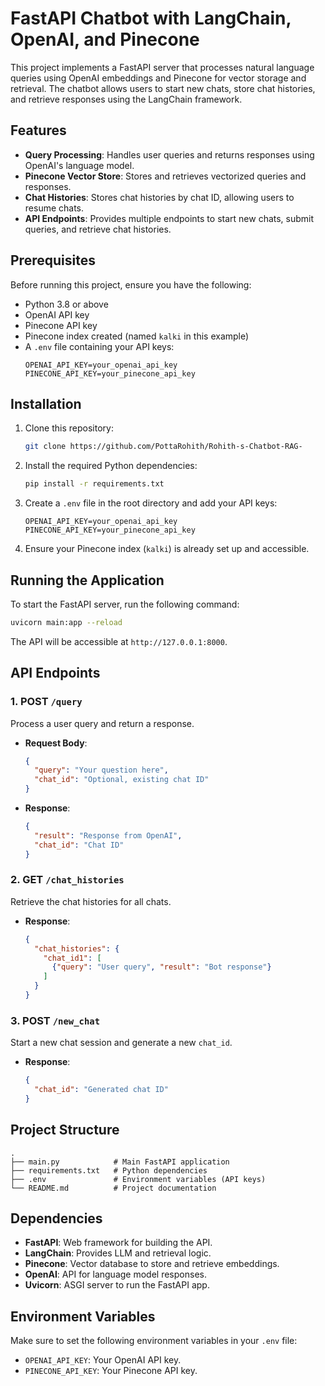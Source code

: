 
# FastAPI Chatbot with LangChain, OpenAI, and Pinecone

This project implements a FastAPI server that processes natural language queries using OpenAI embeddings and Pinecone for vector storage and retrieval. The chatbot allows users to start new chats, store chat histories, and retrieve responses using the LangChain framework.

## Features
- **Query Processing**: Handles user queries and returns responses using OpenAI's language model.
- **Pinecone Vector Store**: Stores and retrieves vectorized queries and responses.
- **Chat Histories**: Stores chat histories by chat ID, allowing users to resume chats.
- **API Endpoints**: Provides multiple endpoints to start new chats, submit queries, and retrieve chat histories.

## Prerequisites
Before running this project, ensure you have the following:
- Python 3.8 or above
- OpenAI API key
- Pinecone API key
- Pinecone index created (named `kalki` in this example)
- A `.env` file containing your API keys:
  ```
  OPENAI_API_KEY=your_openai_api_key
  PINECONE_API_KEY=your_pinecone_api_key
  ```

## Installation

1. Clone this repository:
   ```bash
   git clone https://github.com/PottaRohith/Rohith-s-Chatbot-RAG-
   ```

2. Install the required Python dependencies:
   ```bash
   pip install -r requirements.txt
   ```

3. Create a `.env` file in the root directory and add your API keys:
   ```
   OPENAI_API_KEY=your_openai_api_key
   PINECONE_API_KEY=your_pinecone_api_key
   ```

4. Ensure your Pinecone index (`kalki`) is already set up and accessible.

## Running the Application

To start the FastAPI server, run the following command:
```bash
uvicorn main:app --reload
```

The API will be accessible at `http://127.0.0.1:8000`.

## API Endpoints

### 1. POST `/query`
Process a user query and return a response.
- **Request Body**:
  ```json
  {
    "query": "Your question here",
    "chat_id": "Optional, existing chat ID"
  }
  ```
- **Response**:
  ```json
  {
    "result": "Response from OpenAI",
    "chat_id": "Chat ID"
  }
  ```

### 2. GET `/chat_histories`
Retrieve the chat histories for all chats.
- **Response**:
  ```json
  {
    "chat_histories": {
      "chat_id1": [
        {"query": "User query", "result": "Bot response"}
      ]
    }
  }
  ```

### 3. POST `/new_chat`
Start a new chat session and generate a new `chat_id`.
- **Response**:
  ```json
  {
    "chat_id": "Generated chat ID"
  }
  ```

## Project Structure

```
.
├── main.py            # Main FastAPI application
├── requirements.txt   # Python dependencies
├── .env               # Environment variables (API keys)
└── README.md          # Project documentation
```

## Dependencies

- **FastAPI**: Web framework for building the API.
- **LangChain**: Provides LLM and retrieval logic.
- **Pinecone**: Vector database to store and retrieve embeddings.
- **OpenAI**: API for language model responses.
- **Uvicorn**: ASGI server to run the FastAPI app.

## Environment Variables

Make sure to set the following environment variables in your `.env` file:
- `OPENAI_API_KEY`: Your OpenAI API key.
- `PINECONE_API_KEY`: Your Pinecone API key.


